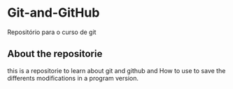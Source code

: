 # Git-and-GitHub
Repositório para o curso de git
## About the repositorie
this is a repositorie to learn about git and github and How to use to save the differents modifications in a program version.

